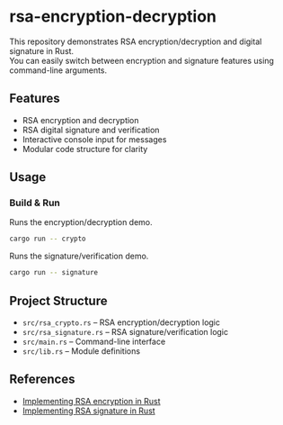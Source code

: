 # rsa-encryption-decryption

This repository demonstrates RSA encryption/decryption and digital signature in Rust.  
You can easily switch between encryption and signature features using command-line arguments.

## Features

- RSA encryption and decryption
- RSA digital signature and verification
- Interactive console input for messages
- Modular code structure for clarity

## Usage

### Build & Run

Runs the encryption/decryption demo.
```sh
cargo run -- crypto
```

Runs the signature/verification demo.
```sh
cargo run -- signature
```

## Project Structure

- `src/rsa_crypto.rs` – RSA encryption/decryption logic
- `src/rsa_signature.rs` – RSA signature/verification logic
- `src/main.rs` – Command-line interface
- `src/lib.rs` – Module definitions

## References

- [Implementing RSA encryption in Rust](https://zenn.dev/mameta29/articles/1fa0dd67e18d7e)
- [Implementing RSA signature in Rust](https://zenn.dev/mameta29/articles/25051a3a26c9bd)